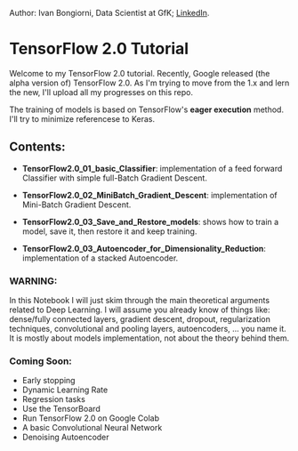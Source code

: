 Author: Ivan Bongiorni, Data Scientist at GfK; [LinkedIn](https://www.linkedin.com/in/ivan-bongiorni-b8a583164/).

# TensorFlow 2.0 Tutorial



Welcome to my TensorFlow 2.0 tutorial.
Recently, Google released (the alpha version of) TensorFlow 2.0. As I'm trying to move from the 1.x and lern the new, I'll upload all my progresses on this repo.

The training of models is based on TensorFlow's **eager execution** method. I'll try to minimize referencese to Keras.


## Contents:

- **TensorFlow2.0_01_basic_Classifier**:  implementation of a feed forward Classifier with simple full-Batch Gradient Descent.

- **TensorFlow2.0_02_MiniBatch_Gradient_Descent**:  implementation of Mini-Batch Gradient Descent.

- **TensorFlow2.0_03_Save_and_Restore_models**:  shows how to train a model, save it, then restore it and keep training.

- **TensorFlow2.0_03_Autoencoder_for_Dimensionality_Reduction**:  implementation of a stacked Autoencoder.


### WARNING:
In this Notebook I will just skim through the main theoretical arguments related to Deep Learning. I will assume you already know of things like: dense/fully connected layers, gradient descent, dropout, regularization techniques, convolutional and pooling layers, autoencoders, ... you name it. It is mostly about models implementation, not about the theory behind them.



### Coming Soon:

- Early stopping
- Dynamic Learning Rate
- Regression tasks
- Use the TensorBoard
- Run TensorFlow 2.0 on Google Colab
- A basic Convolutional Neural Network
- Denoising Autoencoder

